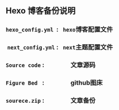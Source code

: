 ## Hexo 博客备份说明

###  `hexo_config.yml`  :    `hexo`博客配置文件

###  `next_config.yml`  :    `next`主题配置文件

###  `Source code` :        &emsp;&emsp;&emsp;&emsp;文章源码

### `Figure Bed ` : &emsp;&emsp;&emsp;&emsp;github图床

### `sourece.zip` : &emsp;&emsp;&emsp;&emsp;文章备份
